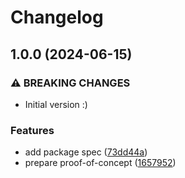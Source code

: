 # Changelog

## 1.0.0 (2024-06-15)


### ⚠ BREAKING CHANGES

* Initial version :)

### Features

* add package spec ([73dd44a](https://github.com/akondratsky/npdm-react-example/commit/73dd44ae6806df137a361d953c0b50ab7f8ad8e7))
* prepare proof-of-concept ([1657952](https://github.com/akondratsky/npdm-react-example/commit/16579527fcf083c591fd9662947d66f8cc5d62f7))
